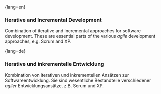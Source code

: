 {lang=en}
### Iterative and Incremental Development

Combination of iterative and incremental approaches for software development.
These are essential parts of the various _agile_ development approaches,
e.g. Scrum and XP.

{lang=de}
### Iterative und inkrementelle Entwicklung

Kombination von iterativen und inkrementellen Ansätzen zur
Softwareentwicklung. Sie sind wesentliche Bestandteile verschiedener
*agiler* Entwicklungsansätze, z.B. Scrum und XP.

